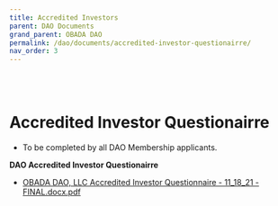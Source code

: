 ```yaml
---
title: Accredited Investors
parent: DAO Documents
grand_parent: OBADA DAO
permalink: /dao/documents/accredited-investor-questionairre/
nav_order: 3
---
```


<br> <br>

# Accredited Investor Questionairre

* To be completed by all DAO Membership applicants.

**DAO Accredited Investor Questionairre**
* [OBADA DAO, LLC Accredited Investor Questionnaire - 11_18_21 - FINAL.docx.pdf](https://www.dropbox.com/s/l73qr2qfhzxahlo/OBADA%20DAO%2C%20LLC%20Accredited%20Investor%20Questionnaire%20-%2011_18_21%20-%20FINAL.docx.pdf?dl=0)

